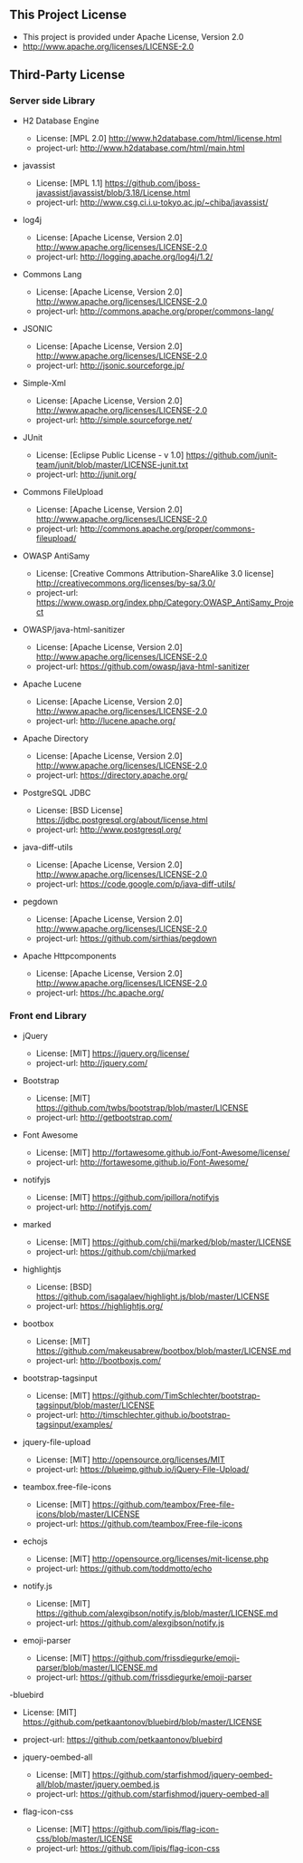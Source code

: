 ## This Project License
- This project is provided under Apache License, Version 2.0
- http://www.apache.org/licenses/LICENSE-2.0


## Third-Party License

### Server side Library

- H2 Database Engine
   - License: [MPL 2.0] http://www.h2database.com/html/license.html
   - project-url: http://www.h2database.com/html/main.html
   
- javassist
   - License: [MPL 1.1] https://github.com/jboss-javassist/javassist/blob/3.18/License.html
   - project-url: http://www.csg.ci.i.u-tokyo.ac.jp/~chiba/javassist/
   
- log4j
   - License: [Apache License, Version 2.0] http://www.apache.org/licenses/LICENSE-2.0
   - project-url: http://logging.apache.org/log4j/1.2/
   
- Commons Lang
   - License: [Apache License, Version 2.0] http://www.apache.org/licenses/LICENSE-2.0
   - project-url: http://commons.apache.org/proper/commons-lang/
   
- JSONIC
   - License: [Apache License, Version 2.0] http://www.apache.org/licenses/LICENSE-2.0
   - project-url: http://jsonic.sourceforge.jp/
   
- Simple-Xml
   - License: [Apache License, Version 2.0] http://www.apache.org/licenses/LICENSE-2.0
   - project-url: http://simple.sourceforge.net/

- JUnit
   - License: [Eclipse Public License - v 1.0] https://github.com/junit-team/junit/blob/master/LICENSE-junit.txt
   - project-url: http://junit.org/

- Commons FileUpload
   - License: [Apache License, Version 2.0] http://www.apache.org/licenses/LICENSE-2.0
   - project-url: http://commons.apache.org/proper/commons-fileupload/

- OWASP AntiSamy
   - License: [Creative Commons Attribution-ShareAlike 3.0 license] http://creativecommons.org/licenses/by-sa/3.0/
   - project-url: https://www.owasp.org/index.php/Category:OWASP_AntiSamy_Project

- OWASP/java-html-sanitizer
   - License: [Apache License, Version 2.0] http://www.apache.org/licenses/LICENSE-2.0
   - project-url: https://github.com/owasp/java-html-sanitizer

- Apache Lucene
   - License: [Apache License, Version 2.0] http://www.apache.org/licenses/LICENSE-2.0
   - project-url: http://lucene.apache.org/

- Apache Directory
   - License: [Apache License, Version 2.0] http://www.apache.org/licenses/LICENSE-2.0
   - project-url: https://directory.apache.org/

- PostgreSQL JDBC
   - License: [BSD License] https://jdbc.postgresql.org/about/license.html
   - project-url: http://www.postgresql.org/

- java-diff-utils
   - License: [Apache License, Version 2.0] http://www.apache.org/licenses/LICENSE-2.0
   - project-url: https://code.google.com/p/java-diff-utils/

- pegdown
   - License: [Apache License, Version 2.0] http://www.apache.org/licenses/LICENSE-2.0
   - project-url: https://github.com/sirthias/pegdown

- Apache Httpcomponents
   - License: [Apache License, Version 2.0] http://www.apache.org/licenses/LICENSE-2.0
   - project-url: https://hc.apache.org/




### Front end Library
- jQuery
   - License: [MIT] https://jquery.org/license/
   - project-url: http://jquery.com/

- Bootstrap
   - License: [MIT] https://github.com/twbs/bootstrap/blob/master/LICENSE
   - project-url: http://getbootstrap.com/

- Font Awesome
   - License: [MIT] http://fortawesome.github.io/Font-Awesome/license/
   - project-url: http://fortawesome.github.io/Font-Awesome/

- notifyjs
   - License: [MIT] https://github.com/jpillora/notifyjs
   - project-url: http://notifyjs.com/

- marked
   - License: [MIT] https://github.com/chjj/marked/blob/master/LICENSE
   - project-url: https://github.com/chjj/marked

- highlightjs
   - License: [BSD] https://github.com/isagalaev/highlight.js/blob/master/LICENSE
   - project-url: https://highlightjs.org/

- bootbox
   - License: [MIT] https://github.com/makeusabrew/bootbox/blob/master/LICENSE.md
   - project-url: http://bootboxjs.com/

- bootstrap-tagsinput
   - License: [MIT] https://github.com/TimSchlechter/bootstrap-tagsinput/blob/master/LICENSE
   - project-url: http://timschlechter.github.io/bootstrap-tagsinput/examples/

- jquery-file-upload
   - License: [MIT] http://opensource.org/licenses/MIT
   - project-url: https://blueimp.github.io/jQuery-File-Upload/

- teambox.free-file-icons
   - License: [MIT] https://github.com/teambox/Free-file-icons/blob/master/LICENSE
   - project-url: https://github.com/teambox/Free-file-icons

- echojs
   - License: [MIT] http://opensource.org/licenses/mit-license.php
   - project-url: https://github.com/toddmotto/echo

- notify.js
   - License: [MIT] https://github.com/alexgibson/notify.js/blob/master/LICENSE.md
   - project-url: https://github.com/alexgibson/notify.js

- emoji-parser
   - License: [MIT] https://github.com/frissdiegurke/emoji-parser/blob/master/LICENSE.md
   - project-url: https://github.com/frissdiegurke/emoji-parser
   
-bluebird
   - License: [MIT] https://github.com/petkaantonov/bluebird/blob/master/LICENSE
   - project-url: https://github.com/petkaantonov/bluebird
   
- jquery-oembed-all
   - License: [MIT] https://github.com/starfishmod/jquery-oembed-all/blob/master/jquery.oembed.js
   - project-url: https://github.com/starfishmod/jquery-oembed-all
   
- flag-icon-css
   - License: [MIT] https://github.com/lipis/flag-icon-css/blob/master/LICENSE
   - project-url: https://github.com/lipis/flag-icon-css

